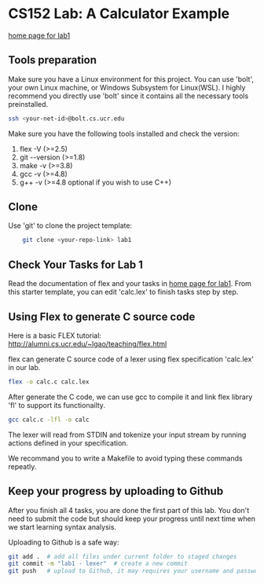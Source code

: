 CS152 Lab: A Calculator Example
===================================

[home page for lab1](https://cs152-ucr-gupta.github.io/website/lab01_lexer.html)

## Tools preparation

Make sure you have a Linux environment for this project. You can use 'bolt', your own Linux machine, or Windows Subsystem for Linux(WSL). I highly recommend you directly use 'bolt' since it contains all the necessary tools preinstalled. 

```sh
ssh <your-net-id>@bolt.cs.ucr.edu
```

Make sure you have the following tools installed and check the version:
1. flex -V       (>=2.5)
2. git --version (>=1.8)
3. make -v       (>=3.8)
4. gcc -v        (>=4.8)
5. g++ -v        (>=4.8 optional if you wish to use C++)

## Clone 

Use 'git' to clone the project template:

```sh
    git clone <your-repo-link> lab1
```

## Check Your Tasks for Lab 1

Read the documentation of flex and your tasks in [home page for lab1](https://www.cs.ucr.edu/~dtan004/proj1/lab01_lexer.html). From this starter template, you can edit 'calc.lex' to finish tasks step by step.  

## Using Flex to generate C source code

Here is a basic FLEX tutorial: http://alumni.cs.ucr.edu/~lgao/teaching/flex.html

flex can generate C source code of a lexer using flex specification 'calc.lex' in our lab.

```sh
flex -o calc.c calc.lex
```

After generate the C code, we can use gcc to compile it and link flex library 'fl' to support its functionailty.

```sh
gcc calc.c -lfl -o calc
```

The lexer will read from STDIN and tokenize your input stream by running actions defined in your specification.

We recommand you to write a Makefile to avoid typing these commands repeatly.



## Keep your progress by uploading to Github

After you finish all 4 tasks, you are done the first part of this lab. You don't need to submit the code but should keep your progress until next time when we start learning syntax analysis. 

Uploading to Github is a safe way:

```sh
git add .  # add all files under current folder to staged changes
git commit -m "lab1 - lexer"  # create a new commit
git push   # upload to Github, it may requires your username and password of Github
```

